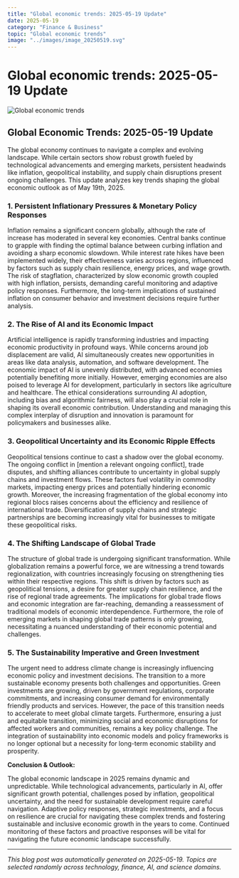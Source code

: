 ```yaml
---
title: "Global economic trends: 2025-05-19 Update"
date: 2025-05-19
category: "Finance & Business"
topic: "Global economic trends"
image: "../images/image_20250519.svg"
---
```


# Global economic trends: 2025-05-19 Update

![Global economic trends](../images/image_20250519.svg)

## Global Economic Trends: 2025-05-19 Update

The global economy continues to navigate a complex and evolving landscape.  While certain sectors show robust growth fueled by technological advancements and emerging markets, persistent headwinds like inflation, geopolitical instability, and supply chain disruptions present ongoing challenges. This update analyzes key trends shaping the global economic outlook as of May 19th, 2025.


### 1. Persistent Inflationary Pressures & Monetary Policy Responses

Inflation remains a significant concern globally, although the rate of increase has moderated in several key economies.  Central banks continue to grapple with finding the optimal balance between curbing inflation and avoiding a sharp economic slowdown.  While interest rate hikes have been implemented widely, their effectiveness varies across regions, influenced by factors such as supply chain resilience, energy prices, and wage growth.  The risk of stagflation, characterized by slow economic growth coupled with high inflation, persists, demanding careful monitoring and adaptive policy responses.  Furthermore, the long-term implications of sustained inflation on consumer behavior and investment decisions require further analysis.


### 2. The Rise of AI and its Economic Impact

Artificial intelligence is rapidly transforming industries and impacting economic productivity in profound ways.  While concerns around job displacement are valid, AI simultaneously creates new opportunities in areas like data analysis, automation, and software development.  The economic impact of AI is unevenly distributed, with advanced economies potentially benefiting more initially.  However, emerging economies are also poised to leverage AI for development, particularly in sectors like agriculture and healthcare.  The ethical considerations surrounding AI adoption, including bias and algorithmic fairness, will also play a crucial role in shaping its overall economic contribution.  Understanding and managing this complex interplay of disruption and innovation is paramount for policymakers and businesses alike.


### 3. Geopolitical Uncertainty and its Economic Ripple Effects

Geopolitical tensions continue to cast a shadow over the global economy. The ongoing conflict in [mention a relevant ongoing conflict], trade disputes, and shifting alliances contribute to uncertainty in global supply chains and investment flows.  These factors fuel volatility in commodity markets, impacting energy prices and potentially hindering economic growth.  Moreover, the increasing fragmentation of the global economy into regional blocs raises concerns about the efficiency and resilience of international trade.  Diversification of supply chains and strategic partnerships are becoming increasingly vital for businesses to mitigate these geopolitical risks.


### 4. The Shifting Landscape of Global Trade

The structure of global trade is undergoing significant transformation.  While globalization remains a powerful force, we are witnessing a trend towards regionalization, with countries increasingly focusing on strengthening ties within their respective regions.  This shift is driven by factors such as geopolitical tensions, a desire for greater supply chain resilience, and the rise of regional trade agreements.  The implications for global trade flows and economic integration are far-reaching, demanding a reassessment of traditional models of economic interdependence.  Furthermore, the role of emerging markets in shaping global trade patterns is only growing, necessitating a nuanced understanding of their economic potential and challenges.


### 5.  The Sustainability Imperative and Green Investment

The urgent need to address climate change is increasingly influencing economic policy and investment decisions.  The transition to a more sustainable economy presents both challenges and opportunities.  Green investments are growing, driven by government regulations, corporate commitments, and increasing consumer demand for environmentally friendly products and services.  However, the pace of this transition needs to accelerate to meet global climate targets.  Furthermore, ensuring a just and equitable transition, minimizing social and economic disruptions for affected workers and communities, remains a key policy challenge.  The integration of sustainability into economic models and policy frameworks is no longer optional but a necessity for long-term economic stability and prosperity.



**Conclusion & Outlook:**

The global economic landscape in 2025 remains dynamic and unpredictable. While technological advancements, particularly in AI, offer significant growth potential, challenges posed by inflation, geopolitical uncertainty, and the need for sustainable development require careful navigation.  Adaptive policy responses, strategic investments, and a focus on resilience are crucial for navigating these complex trends and fostering sustainable and inclusive economic growth in the years to come. Continued monitoring of these factors and proactive responses will be vital for navigating the future economic landscape successfully.


---
*This blog post was automatically generated on 2025-05-19. Topics are selected randomly across technology, finance, AI, and science domains.*
